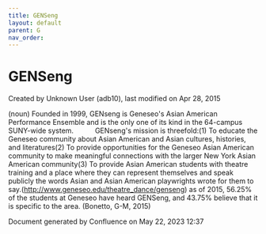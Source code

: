 ```yaml
---
title: GENSeng
layout: default
parent: G
nav_order:
---
```


# GENSeng

Created by  Unknown User (adb10), last modified on Apr 28, 2015

(noun) Founded in 1999, GENseng is Geneseo's Asian American Performance Ensemble and is the only one of its kind in the 64-campus SUNY-wide system.           GENseng's mission is threefold:(1) To educate the Geneseo community about Asian American and Asian cultures, histories, and literatures(2) To provide opportunities for the Geneseo Asian American community to make meaningful connections with the larger New York Asian American community(3) To provide Asian American students with theatre training and a place where they can represent themselves and speak publicly the words Asian and Asian American playwrights wrote for them to say.(http://www.geneseo.edu/theatre_dance/genseng) as of 2015, 56.25% of the students at Geneseo have heard GENSeng, and 43.75% believe that it is specific to the area. (Bonetto, G-M, 2015)

Document generated by Confluence on May 22, 2023 12:37


